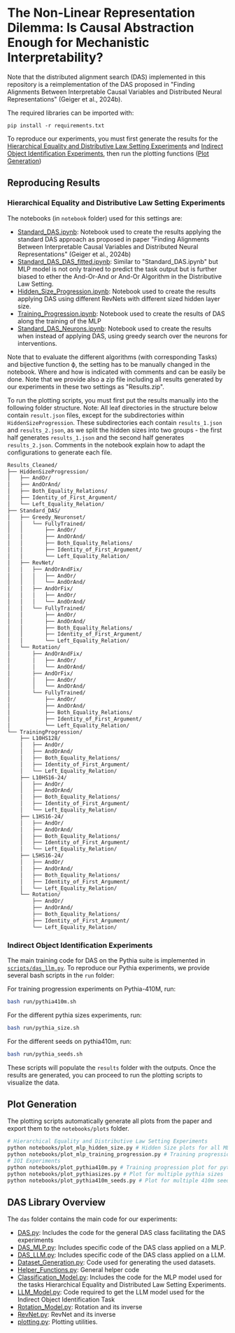 # The Non-Linear Representation Dilemma: Is Causal Abstraction Enough for Mechanistic Interpretability?

Note that the distributed alignment search (DAS) implemented in this repository is a reimplementation of the DAS proposed in "Finding Alignments Between Interpretable Causal Variables and Distributed Neural Representations" (Geiger et al., 2024b). 

The required libraries can be imported with:
```
pip install -r requirements.txt
```

To reproduce our experiments, you must first generate the results for the [Hierarchical Equality and Distributive Law Setting Experiments](#hierarchical-equality-and-distributive-law-setting-experiments) and [Indirect Object Identification Experiments](#indirect-object-identification-experiments-in-run-scripts-folders), then run the plotting functions ([Plot Generation](#plot-generation))

## Reproducing Results

### Hierarchical Equality and Distributive Law Setting Experiments 
The notebooks (in ``notebook`` folder) used for this settings are:

+ [Standard\_DAS.ipynb](notebook/Standard_DAS.ipynb): Notebook used to create the results applying the standard DAS approach as proposed in paper "Finding Alignments Between Interpretable Causal Variables and Distributed Neural Representations" (Geiger et al., 2024b)
+ [Standard\_DAS\_DAS\_fitted.ipynb](notebook/Standard_DAS_DAS_fitted.ipynb): Similar to "Standard\_DAS.ipynb" but MLP model is not only trained to predict the task output but is further biased to ether the And-Or-And or And-Or Algorithm in the Distributive Law Setting.
+ [Hidden\_Size\_Progression.ipynb](notebook/Hidden_Size_Progression.ipynb): Notebook used to create the results applying DAS using different RevNets with different sized hidden layer size.
+ [Training\_Progression.ipynb](notebook/Training_Progression.ipynb): Notebook used to create the results of DAS along the training of the MLP
+ [Standard\_DAS\_Neurons.ipynb](notebook/Standard_DAS_Neurons.ipynb): Notebook used to create the results when instead of applying DAS, using greedy search over the neurons for interventions.

Note that to evaluate the different algorithms (with corresponding Tasks) and bijective function ϕ, the setting has to be manually changed in the notebook. Where and how is indicated with comments and can be easily be done. Note that we provide also a zip file including all results generated by our experiments in these two settings as "Results.zip".

To run the plotting scripts, you must first put the results manually into the following folder structure.
Note: All leaf directories in the structure below contain `result.json` files, except for the subdirectories within `HiddenSizeProgression`. These subdirectories each contain `results_1.json` and `results_2.json`, as we split the hidden sizes into two groups - the first half generates `results_1.json` and the second half generates `results_2.json`. Comments in the notebook explain how to adapt the configurations to generate each file.

```markdown
Results_Cleaned/
├── HiddenSizeProgression/
│   ├── AndOr/
│   ├── AndOrAnd/
│   ├── Both_Equality_Relations/
│   ├── Identity_of_First_Argument/
│   └── Left_Equality_Relation/
├── Standard_DAS/
│   ├── Greedy_Neuronset/
│   │   └── FullyTrained/
│   │       ├── AndOr/
│   │       ├── AndOrAnd/
│   │       ├── Both_Equality_Relations/
│   │       ├── Identity_of_First_Argument/
│   │       └── Left_Equality_Relation/
│   ├── RevNet/
│   │   ├── AndOrAndFix/
│   │   │   ├── AndOr/
│   │   │   └── AndOrAnd/
│   │   ├── AndOrFix/
│   │   │   ├── AndOr/
│   │   │   └── AndOrAnd/
│   │   └── FullyTrained/
│   │       ├── AndOr/
│   │       ├── AndOrAnd/
│   │       ├── Both_Equality_Relations/
│   │       ├── Identity_of_First_Argument/
│   │       └── Left_Equality_Relation/
│   └── Rotation/
│       ├── AndOrAndFix/
│       │   ├── AndOr/
│       │   └── AndOrAnd/
│       ├── AndOrFix/
│       │   ├── AndOr/
│       │   └── AndOrAnd/
│       └── FullyTrained/
│           ├── AndOr/
│           ├── AndOrAnd/
│           ├── Both_Equality_Relations/
│           ├── Identity_of_First_Argument/
│           └── Left_Equality_Relation/
└── TrainingProgression/
    ├── L10HS128/
    │   ├── AndOr/
    │   ├── AndOrAnd/
    │   ├── Both_Equality_Relations/
    │   ├── Identity_of_First_Argument/
    │   └── Left_Equality_Relation/
    ├── L10HS16-24/
    │   ├── AndOr/
    │   ├── AndOrAnd/
    │   ├── Both_Equality_Relations/
    │   ├── Identity_of_First_Argument/
    │   └── Left_Equality_Relation/
    ├── L1HS16-24/
    │   ├── AndOr/
    │   ├── AndOrAnd/
    │   ├── Both_Equality_Relations/
    │   ├── Identity_of_First_Argument/
    │   └── Left_Equality_Relation/
    ├── L5HS16-24/
    │   ├── AndOr/
    │   ├── AndOrAnd/
    │   ├── Both_Equality_Relations/
    │   ├── Identity_of_First_Argument/
    │   └── Left_Equality_Relation/
    └── Rotation/
        ├── AndOr/
        ├── AndOrAnd/
        ├── Both_Equality_Relations/
        ├── Identity_of_First_Argument/
        └── Left_Equality_Relation/
```




### Indirect Object Identification Experiments 
The main training code for DAS on the Pythia suite is implemented in [`scripts/das_llm.py`](scripts/das_llm.py). To reproduce our Pythia experiments, we provide several bash scripts in the `run` folder:

For training progression experiments on Pythia-410M, run:
```bash
bash run/pythia410m.sh
```

For the different pythia sizes experiments, run:
```bash
bash run/pythia_size.sh
```

For the different seeds on pythia410m, run:
```bash
bash run/pythia_seeds.sh
```

These scripts will populate the ``results`` folder with the outputs. Once the results are generated, you can proceed to run the plotting scripts to visualize the data.

## Plot Generation

The plotting scripts automatically generate all plots from the paper and export them to the ``notebooks/plots`` folder.

```bash
# Hierarchical Equality and Distributive Law Setting Experiments 
python notebooks/plot_mlp_hidden_size.py # Hidden Size plots for all MLP experiments
python notebooks/plot_mlp_training_progression.py # Training progression plot for all MLP experiments
# IOI Experiments
python notebooks/plot_pythia410m.py # Training progression plot for pythia 410m
python notebooks/plot_pythiasizes.py # Plot for multiple pythia sizes
python notebooks/plot_pythia410m_seeds.py # Plot for multiple 410m seeds
```
## DAS Library Overview

The ``das`` folder contains the main code for our experiments: 
+ [DAS.py](das/DAS.py): Includes the code for the general DAS class facilitating the DAS experiments
+ [DAS_MLP.py](das/DAS_MLP.py): Includes specific code of the DAS class applied on a MLP.
+ [DAS_LLM.py](das/DAS_LLM.py): Includes specific code of the DAS class applied on a LLM.
+ [Dataset_Generation.py](das/Dataset_Generation.py): Code used for generating the used datasets.
+ [Helper_Functions.py](das/Helper_Functions.py): General helper code
+ [Classification_Model.py](das/Classification_Model.py): Includes the code for the MLP model used for the tasks Hierarchical Equality and Distributed Law Setting Experiments.
+ [LLM_Model.py](das/LLM_Model.py): Code required to get the LLM model used for the Indirect Object Identification Task
+ [Rotation_Model.py](das/Rotation_Model.py): Rotation and its inverse
+ [RevNet.py](das/RevNet.py): RevNet and its inverse
+ [plotting.py](das/plotting.py): Plotting utilities.

